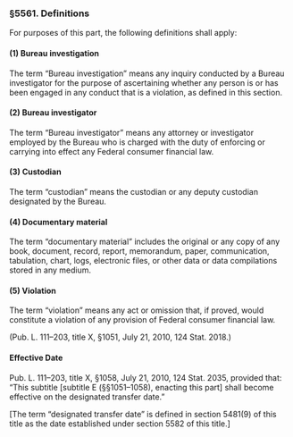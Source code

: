 ### §5561. Definitions ###

For purposes of this part, the following definitions shall apply:

#### (1) Bureau investigation ####

The term “Bureau investigation” means any inquiry conducted by a Bureau investigator for the purpose of ascertaining whether any person is or has been engaged in any conduct that is a violation, as defined in this section.

#### (2) Bureau investigator ####

The term “Bureau investigator” means any attorney or investigator employed by the Bureau who is charged with the duty of enforcing or carrying into effect any Federal consumer financial law.

#### (3) Custodian ####

The term “custodian” means the custodian or any deputy custodian designated by the Bureau.

#### (4) Documentary material ####

The term “documentary material” includes the original or any copy of any book, document, record, report, memorandum, paper, communication, tabulation, chart, logs, electronic files, or other data or data compilations stored in any medium.

#### (5) Violation ####

The term “violation” means any act or omission that, if proved, would constitute a violation of any provision of Federal consumer financial law.

(Pub. L. 111–203, title X, §1051, July 21, 2010, 124 Stat. 2018.)

#### Effective Date ####

Pub. L. 111–203, title X, §1058, July 21, 2010, 124 Stat. 2035, provided that: “This subtitle [subtitle E (§§1051–1058), enacting this part] shall become effective on the designated transfer date.”

[The term “designated transfer date” is defined in section 5481(9) of this title as the date established under section 5582 of this title.]